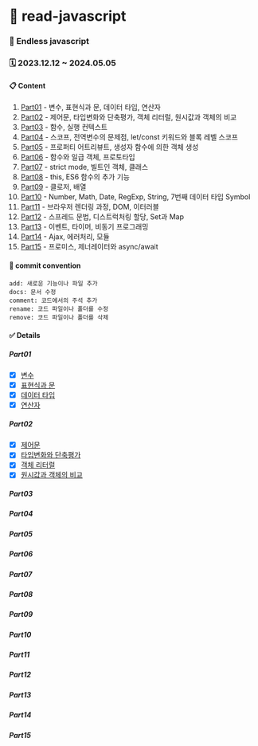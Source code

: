 # 📒 read-javascript

### 🫧 Endless javascript

### 🗓️ 2023.12.12 ~ 2024.05.05

#### 📋 Content

1. [Part01](#part01) - 변수, 표현식과 문, 데이터 타입, 연산자
2. [Part02](#part02) - 제어문, 타입변화와 단축평가, 객체 리터럴, 원시값과 객체의 비교
3. [Part03](#part03) - 함수, 실행 컨텍스트
4. [Part04](#part04) - 스코프, 전역변수의 문제점, let/const 키워드와 블록 레벨 스코프
5. [Part05](#part05) - 프로퍼티 어트리뷰트, 생성자 함수에 의한 객체 생성
6. [Part06](#part06) - 함수와 일급 객체, 프로토타입
7. [Part07](#part07) - strict mode, 빌트인 객체, 클래스
8. [Part08](#part08) - this, ES6 함수의 추가 기능
9. [Part09](#part09) - 클로저, 배열
10. [Part10](#part10) - Number, Math, Date, RegExp, String, 7번째 데이터 타입 Symbol
11. [Part11](#part11) - 브라우저 렌더링 과정, DOM, 이터러블
12. [Part12](#part12) - 스프레드 문법, 디스트럭처링 할당, Set과 Map
13. [Part13](#part13) - 이벤트, 타이머, 비동기 프로그래밍
14. [Part14](#part14) - Ajax, 에러처리, 모듈
15. [Part15](#part15) - 프로미스, 제너레이터와 async/await

#### 📝 commit convention

```
add: 새로운 기능이나 파일 추가
docs: 문서 수정
comment: 코드에서의 주석 추가
rename: 코드 파일이나 폴더를 수정
remove: 코드 파일이나 폴더를 삭제
```

#### ✅ Details

##### Part01

- [x] [변수](./part01/04.variables.md)
- [x] [표현식과 문](./part01/05.expression.statement.md)
- [x] [데이터 타입](./part01/06.dataType.md)
- [x] [연산자](./part01/07.operator.md)

##### Part02

- [x] [제어문](./part02/08.control.statement.md)
- [x] [타입변화와 단축평가](./part02/09.typeChange.shorthand.md)
- [x] [객체 리터럴](./part02/10.object.literal.md)
- [x] [원시값과 객체의 비교](./part02/11.primitive.object.md)

##### Part03

##### Part04

##### Part05

##### Part06

##### Part07

##### Part08

##### Part09

##### Part10

##### Part11

##### Part12

##### Part13

##### Part14

##### Part15
